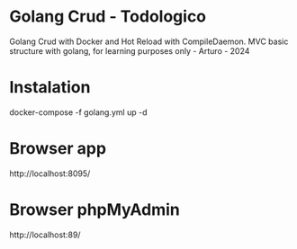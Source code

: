 # Golang Crud - Todologico
Golang Crud with Docker and Hot Reload with CompileDaemon.
 MVC basic structure with golang, for learning purposes only - Arturo - 2024

 # Instalation
 docker-compose -f golang.yml up -d

# Browser app
http://localhost:8095/

# Browser phpMyAdmin
http://localhost:89/
